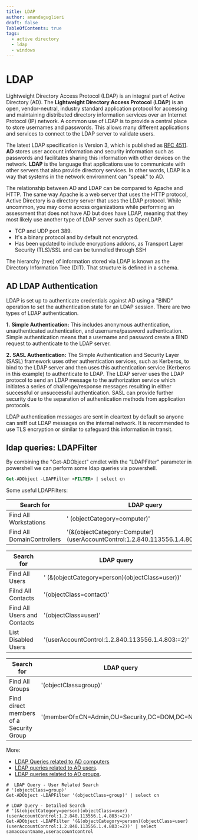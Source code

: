 ```yaml
---
title: LDAP 
author: amandaguglieri
draft: false
TableOfContents: true
tags:
  - active directory
  - ldap
  - windows
---
```


# LDAP

Lightweight Directory Access Protocol (LDAP) is an integral part of Active Directory (AD). The **Lightweight Directory Access Protocol** (**LDAP**) is an open, vendor-neutral, industry standard application protocol for accessing and maintaining distributed directory information services over an Internet Protocol (IP) network.  A common use of LDAP is to provide a central place to store usernames and passwords. This allows many different applications and services to connect to the LDAP server to validate users.

The latest LDAP specification is Version 3, which is published as [RFC 4511](https://tools.ietf.org/html/rfc4511). **AD** stores user account information and security information such as passwords and facilitates sharing this information with other devices on the network. **LDAP** is the language that applications use to communicate with other servers that also provide directory services. In other words, LDAP is a way that systems in the network environment can "speak" to AD.

The relationship between AD and LDAP can be compared to Apache and HTTP. The same way Apache is a web server that uses the HTTP protocol, Active Directory is a directory server that uses the LDAP protocol. While uncommon, you may come across organizations while performing an assessment that does not have AD but does have LDAP, meaning that they most likely use another type of LDAP server such as OpenLDAP.



- TCP and UDP port 389.
- It's a binary protocol and by default not encrypted.
- Has been updated to include encryptions addons, as Transport Layer Security (TLS)/SSL and can be tunnelled through SSH

The hierarchy (tree) of information stored via LDAP is known as the Directory Information Tree (DIT). That structure is defined in a schema.


## AD LDAP Authentication

LDAP is set up to authenticate credentials against AD using a "BIND" operation to set the authentication state for an LDAP session. There are two types of LDAP authentication.

**1.**  **Simple Authentication:** This includes anonymous authentication, unauthenticated authentication, and username/password authentication. Simple authentication means that a username and password create a BIND request to authenticate to the LDAP server.
    
**2.**  **SASL Authentication:** The Simple Authentication and Security Layer (SASL) framework uses other authentication services, such as Kerberos, to bind to the LDAP server and then uses this authentication service (Kerberos in this example) to authenticate to LDAP. The LDAP server uses the LDAP protocol to send an LDAP message to the authorization service which initiates a series of challenge/response messages resulting in either successful or unsuccessful authentication. SASL can provide further security due to the separation of authentication methods from application protocols. 

LDAP authentication messages are sent in cleartext by default so anyone can sniff out LDAP messages on the internal network. It is recommended to use TLS encryption or similar to safeguard this information in transit.


## ldap queries: LDAPFilter

By combining the  "Get-ADObject" cmdlet  with the "LDAPFilter" parameter in powershell we can perform some ldap queries via powershell. 

```ps
Get-ADObject -LDAPFilter <FILTER> | select cn
```

Some useful  LDAPFilters:

| Search for | LDAP query | 
| ------------ | ---------- |
| Find All Workstations |  ' (objectCategory=computer)' |
| Find All DomainControllers | '(&(objectCategory=Computer)(userAccountControl:1.2.840.113556.1.4.803:=8192))' |

| Search for | LDAP query | 
| ------------ | ---------- |
| Find All Users | ' (&(objectCategory=person)(objectClass=user))' |
| Filnd All Contacts | '(objectClass=contact)' |
| Find All Users and Contacts | '(objectClass=user)' |
| List Disabled Users |  '(userAccountControl:1.2.840.113556.1.4.803:=2)' | 


| Search for | LDAP query | 
| ------------ | ---------- |
| Find All Groups | '(objectClass=group)' |
| Find direct members of a Security Group | '(memberOf=CN=Admin,OU=Security,DC=DOM,DC=NT)' |



More:

- [LDAP Queries related to AD computers](https://ldapwiki.com/wiki/Wiki.jsp?page=Active%20Directory%20Computer%20Related%20LDAP%20Query)
- [LDAP queries related to AD users](https://ldapwiki.com/wiki/Wiki.jsp?page=Active%20Directory%20User%20Related%20Searches).
- [LDAP queries related to AD groups](https://ldapwiki.com/wiki/Wiki.jsp?page=Active%20Directory%20Group%20Related%20Searches).


```
#  LDAP Query - User Related Search
# '(objectClass=group)'
Get-ADObject -LDAPFilter '(objectClass=group)' | select cn

# LDAP Query - Detailed Search
# '(&(objectCategory=person)(objectClass=user)(userAccountControl:1.2.840.113556.1.4.803:=2))'
Get-ADObject -LDAPFilter '(&(objectCategory=person)(objectClass=user)(userAccountControl:1.2.840.113556.1.4.803:=2))' | select samaccountname,useraccountcontrol
```
